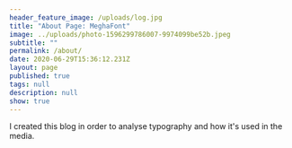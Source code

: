 ```yaml
---
header_feature_image: /uploads/log.jpg
title: "About Page: MeghaFont"
image: ../uploads/photo-1596299786007-9974099be52b.jpeg
subtitle: ""
permalink: /about/
date: 2020-06-29T15:36:12.231Z
layout: page
published: true
tags: null
description: null
show: true
---
```

I created this blog in order to analyse typography and how it's used in the media.